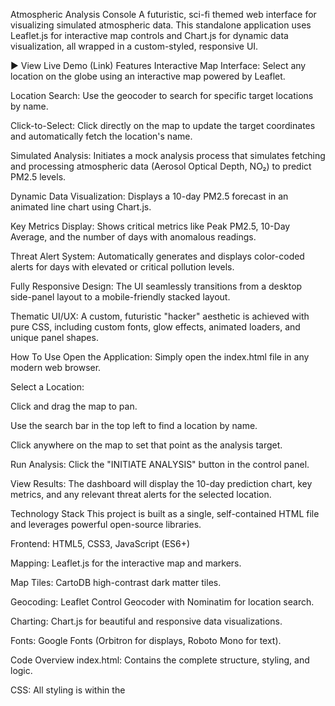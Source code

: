 Atmospheric Analysis Console
A futuristic, sci-fi themed web interface for visualizing simulated atmospheric data. This standalone application uses Leaflet.js for interactive map controls and Chart.js for dynamic data visualization, all wrapped in a custom-styled, responsive UI.

▶️ View Live Demo (Link)
Features
Interactive Map Interface: Select any location on the globe using an interactive map powered by Leaflet.

Location Search: Use the geocoder to search for specific target locations by name.

Click-to-Select: Click directly on the map to update the target coordinates and automatically fetch the location's name.

Simulated Analysis: Initiates a mock analysis process that simulates fetching and processing atmospheric data (Aerosol Optical Depth, NO₂) to predict PM2.5 levels.

Dynamic Data Visualization: Displays a 10-day PM2.5 forecast in an animated line chart using Chart.js.

Key Metrics Display: Shows critical metrics like Peak PM2.5, 10-Day Average, and the number of days with anomalous readings.

Threat Alert System: Automatically generates and displays color-coded alerts for days with elevated or critical pollution levels.

Fully Responsive Design: The UI seamlessly transitions from a desktop side-panel layout to a mobile-friendly stacked layout.

Thematic UI/UX: A custom, futuristic "hacker" aesthetic is achieved with pure CSS, including custom fonts, glow effects, animated loaders, and unique panel shapes.

How To Use
Open the Application: Simply open the index.html file in any modern web browser.

Select a Location:

Click and drag the map to pan.

Use the search bar in the top left to find a location by name.

Click anywhere on the map to set that point as the analysis target.

Run Analysis: Click the "INITIATE ANALYSIS" button in the control panel.

View Results: The dashboard will display the 10-day prediction chart, key metrics, and any relevant threat alerts for the selected location.

Technology Stack
This project is built as a single, self-contained HTML file and leverages powerful open-source libraries.

Frontend: HTML5, CSS3, JavaScript (ES6+)

Mapping: Leaflet.js for the interactive map and markers.

Map Tiles: CartoDB high-contrast dark matter tiles.

Geocoding: Leaflet Control Geocoder with Nominatim for location search.

Charting: Chart.js for beautiful and responsive data visualizations.

Fonts: Google Fonts (Orbitron for displays, Roboto Mono for text).

Code Overview
index.html: Contains the complete structure, styling, and logic.

CSS: All styling is within the <style> tags. It uses CSS Custom Properties (variables) for easy theme management (colors, fonts). Advanced techniques like clip-path and @keyframes animations are used to achieve the futuristic aesthetic.

JavaScript: The entire application logic is within the <script> tags.

State Management: A global selectedRegion object tracks the user's target.

Map Initialization: Sets up the Leaflet map, tile layers, geocoder, and custom marker icon.

Event Handlers: Listens for map clicks and button clicks to trigger analysis.

Simulated Backend (runCloudAnalysis): An async function that mimics an API call, generating mock data and predictions to drive the UI.

UI Update Functions: A set of functions (displayChart, displayMetrics, displayAlerts) are responsible for rendering the analysis results dynamically.

Setup
No setup is required. Simply download the index.html file and open it in a web browser. All external libraries (Leaflet, Chart.js) are loaded via CDN.

License
This project is licensed under the MIT License. See the LICENSE file for details.
